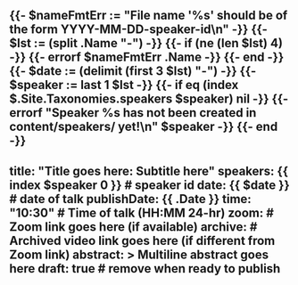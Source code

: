 {{- $nameFmtErr := "File name '%s' should be of the form YYYY-MM-DD-speaker-id\n" -}}
{{- $lst := (split .Name "-") -}}
{{- if (ne (len $lst) 4) -}}
    {{- errorf $nameFmtErr .Name -}}
{{- end -}}
{{- $date := (delimit (first 3 $lst) "-") -}}
{{- $speaker := last 1 $lst  -}}
{{- if eq (index $.Site.Taxonomies.speakers $speaker) nil -}}
    {{- errorf "Speaker %s has not been created in content/speakers/ yet!\n" $speaker -}}
{{- end -}}
---
title: "Title goes here: Subtitle here"
speakers: {{ index $speaker 0 }}  # speaker id
date: {{ $date }}  # date of talk
publishDate: {{ .Date }}
time: "10:30"  # Time of talk (HH:MM 24-hr)
zoom:  # Zoom link goes here (if available)
archive:  # Archived video link goes here (if different from Zoom link)
abstract: >
    Multiline abstract
    goes here
draft: true  # remove when ready to publish
---
<!-- Content here will show up after meeting details and before abstract -->